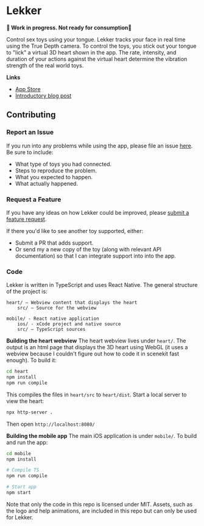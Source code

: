 # Lekker

**🚨 Work in progress. Not ready for consumption🚨**

Control sex toys using your tongue. Lekker tracks your face in real time using the True Depth camera. To control the toys, you stick out your tongue to "lick" a virtual 3D heart shown in the app. The rate, intensity, and duration of your actions against the virtual heart determine the vibration strength of the real world toys.

**Links**

- [App Store](TODO)
- [Introductory blog post](TODO)


## Contributing

### Report an Issue
If you run into any problems while using the app, please file an issue [here][newIssue]. Be sure to include:

- What type of toys you had connected.
- Steps to reproduce the problem.
- What you expected to happen.
- What actually happened.

### Request a Feature
If you have any ideas on how Lekker could be improved, please [submit a feature request][newIssue].

If there you'd like to see another toy supported, either:

- Submit a PR that adds support.
- Or send my a new copy of the toy (along with relevant API documentation) so that I can integrate support into into the app.


### Code
Lekker is written in TypeScript and uses React Native. The general structure of the project is:

```
heart/ — Webview content that displays the heart
    src/ — Source for the webview

mobile/ - React native application
    ios/ - xCode project and native source
    src/ — TypeScript sources
```

**Building the heart webview**
The heart webview lives under `heart/`. The output is an html page that displays the 3D heart using WebGL (it uses a webview because I couldn't figure out how to code it in scenekit fast enough). To build it:

```bash
cd heart
npm install
npm run compile
```

This compiles the files in `heart/src` to `heart/dist`. Start a local server to view the heart:

```bash
npx http-server .
```

Then open `http://localhost:8080/`

**Building the mobile app**
The main iOS application is under `mobile/`. To build and run the app:

```bash
cd mobile
npm install

# Compile TS
npm run compile 

# Start app
npm start
```



Note that only the code in this repo is licensed under MIT. Assets, such as the logo and help animations, are included in this repo but can only be used for Lekker. 


[newIssue]: https://github.com/mattbierner/lekker/issues/new